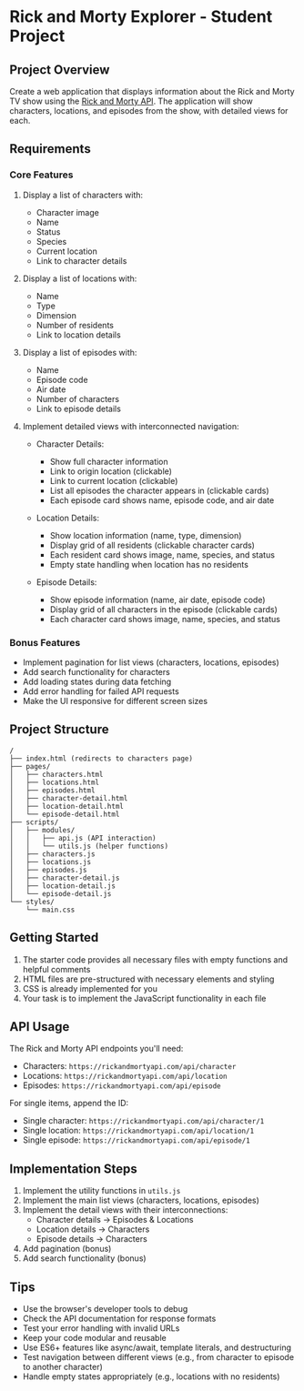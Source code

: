 # Rick and Morty Explorer - Student Project

## Project Overview

Create a web application that displays information about the Rick and Morty TV show using the [Rick and Morty API](https://rickandmortyapi.com/). The application will show characters, locations, and episodes from the show, with detailed views for each.

## Requirements

### Core Features

1. Display a list of characters with:

   - Character image
   - Name
   - Status
   - Species
   - Current location
   - Link to character details

2. Display a list of locations with:

   - Name
   - Type
   - Dimension
   - Number of residents
   - Link to location details

3. Display a list of episodes with:

   - Name
   - Episode code
   - Air date
   - Number of characters
   - Link to episode details

4. Implement detailed views with interconnected navigation:

   - Character Details:

     - Show full character information
     - Link to origin location (clickable)
     - Link to current location (clickable)
     - List all episodes the character appears in (clickable cards)
     - Each episode card shows name, episode code, and air date

   - Location Details:

     - Show location information (name, type, dimension)
     - Display grid of all residents (clickable character cards)
     - Each resident card shows image, name, species, and status
     - Empty state handling when location has no residents

   - Episode Details:
     - Show episode information (name, air date, episode code)
     - Display grid of all characters in the episode (clickable cards)
     - Each character card shows image, name, species, and status

### Bonus Features

- Implement pagination for list views (characters, locations, episodes)
- Add search functionality for characters
- Add loading states during data fetching
- Add error handling for failed API requests
- Make the UI responsive for different screen sizes

## Project Structure

```
/
├── index.html (redirects to characters page)
├── pages/
│   ├── characters.html
│   ├── locations.html
│   ├── episodes.html
│   ├── character-detail.html
│   ├── location-detail.html
│   └── episode-detail.html
├── scripts/
│   ├── modules/
│   │   ├── api.js (API interaction)
│   │   └── utils.js (helper functions)
│   ├── characters.js
│   ├── locations.js
│   ├── episodes.js
│   ├── character-detail.js
│   ├── location-detail.js
│   └── episode-detail.js
└── styles/
    └── main.css
```

## Getting Started

1. The starter code provides all necessary files with empty functions and helpful comments
2. HTML files are pre-structured with necessary elements and styling
3. CSS is already implemented for you
4. Your task is to implement the JavaScript functionality in each file

## API Usage

The Rick and Morty API endpoints you'll need:

- Characters: `https://rickandmortyapi.com/api/character`
- Locations: `https://rickandmortyapi.com/api/location`
- Episodes: `https://rickandmortyapi.com/api/episode`

For single items, append the ID:

- Single character: `https://rickandmortyapi.com/api/character/1`
- Single location: `https://rickandmortyapi.com/api/location/1`
- Single episode: `https://rickandmortyapi.com/api/episode/1`

## Implementation Steps

1. Implement the utility functions in `utils.js`
2. Implement the main list views (characters, locations, episodes)
3. Implement the detail views with their interconnections:
   - Character details → Episodes & Locations
   - Location details → Characters
   - Episode details → Characters
4. Add pagination (bonus)
5. Add search functionality (bonus)

## Tips

- Use the browser's developer tools to debug
- Check the API documentation for response formats
- Test your error handling with invalid URLs
- Keep your code modular and reusable
- Use ES6+ features like async/await, template literals, and destructuring
- Test navigation between different views (e.g., from character to episode to another character)
- Handle empty states appropriately (e.g., locations with no residents)
